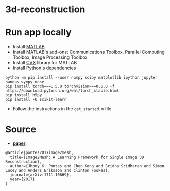 # 3d-reconstruction

# Run app locally
- Install [MATLAB](https://la.mathworks.com/downloads/)
- Install MATLAB's add-ons: Communications Toolbox, Parallel Computing Toolbox, Image Processing Toolbox
- Install [CVX](http://cvxr.com/cvx/download/) library for MATLAB
- Install Python's dependencies
```
python -m pip install --user numpy scipy matplotlib ipython jupyter pandas sympy nose
pip install torch===1.5.0 torchvision===0.6.0 -f https://download.pytorch.org/whl/torch_stable.html
pip install h5py
pip install -U scikit-learn
```
- Follow the instructions in the `get_started.m` file

# Source
- [**paper**](https://arxiv.org/abs/1711.10669.pdf):
```
@article{pontes2017image2mesh,
  title={Image2Mesh: A Learning Framework for Single Image 3D Reconstruction},
  author={Jhony K. Pontes and Chen Kong and Sridha Sridharan and Simon Lucey and Anders Eriksson and Clinton Fookes},
  journal={arXiv:1711.10669},
  year={2017}
}
```
